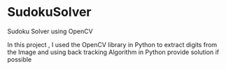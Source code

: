 # SudokuSolver
Sudoku Solver using OpenCV


In this project , I used the OpenCV library in Python to extract digits from the Image and using back tracking Algorithm in Python provide solution if possible

